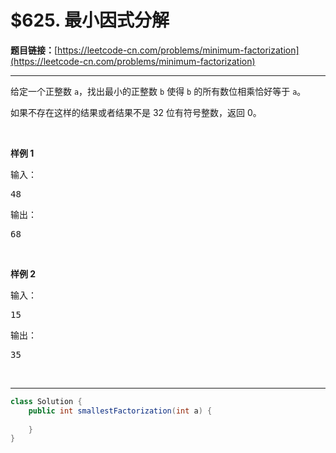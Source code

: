 # $625. 最小因式分解

**题目链接：**[https://leetcode-cn.com/problems/minimum-factorization](https://leetcode-cn.com/problems/minimum-factorization)

---

<div class="content__1Y2H">
 <div class="notranslate">
  <p>给定一个正整数 <code>a</code>，找出最小的正整数 <code>b</code> 使得 <code>b</code> 的所有数位相乘恰好等于 <code>a</code>。</p> 
  <p>如果不存在这样的结果或者结果不是 32 位有符号整数，返回 0。</p> 
  <p>&nbsp;</p> 
  <p><strong>样例 1</strong></p> 
  <p>输入：</p> 
  <pre class="language-text">48 
</pre> 
  <p>输出：</p> 
  <pre class="language-text">68</pre> 
  <p>&nbsp;</p> 
  <p><strong>样例 2</strong></p> 
  <p>输入：</p> 
  <pre class="language-text">15
</pre> 
  <p>输出：</p> 
  <pre class="language-text">35</pre> 
  <p>&nbsp;</p> 
 </div>
</div>

---

```java
class Solution {
    public int smallestFactorization(int a) {
        
    }
}
```